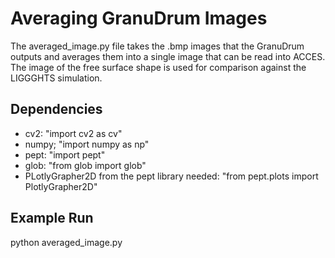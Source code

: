 # Averaging GranuDrum Images
The averaged_image.py file takes the .bmp images that the GranuDrum outputs and averages them into a single image that can be read into ACCES. The image of the free surface shape is used for comparison against the LIGGGHTS simulation.

## Dependencies
- cv2: "import cv2 as cv"
- numpy; "import numpy as np"
- pept: "import pept"
- glob: "from glob import glob"
- PLotlyGrapher2D from the pept library needed: "from pept.plots import PlotlyGrapher2D"


## Example Run
python averaged_image.py
